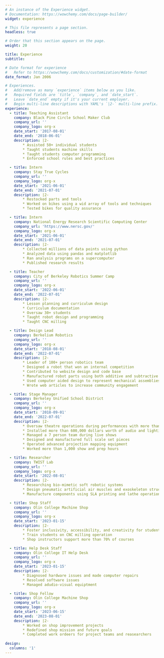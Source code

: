 ```yaml
---
# An instance of the Experience widget.
# Documentation: https://wowchemy.com/docs/page-builder/
widget: experience

# This file represents a page section.
headless: true

# Order that this section appears on the page.
weight: 20

title: Experience
subtitle:

# Date format for experience
#   Refer to https://wowchemy.com/docs/customization/#date-format
date_format: Jan 2006

# Experiences.
#   Add/remove as many `experience` items below as you like.
#   Required fields are `title`, `company`, and `date_start`.
#   Leave `date_end` empty if it's your current employer.
#   Begin multi-line descriptions with YAML's `|2-` multi-line prefix.
experience:
  - title: Teaching Assistant
    company: Black Pine Circle School Maker Club
    company_url: ''
    company_logo: org-x
    date_start: '2017-08-01'
    date_end: '2018-06-01'
    description: |2-
        * Assisted 50+ individual students
        * Taught students machine skills
        * Taught students computer programming
        * Enforced school rules and best practices

  - title: Intern
    company: Stay True Cycles
    company_url: ''
    company_logo: org-x
    date_start: '2021-06-01'
    date_end: '2021-07-01'
    description: |2-
        * Restocked parts and tools
        * Worked on bikes using a wid array of tools and techniques
        * Tested bikes for quality assurance

  - title: Intern
    company: National Energy Research Scientific Computing Center
    company_url: 'https://www.nersc.gov/'
    company_logo: org-x
    date_start: '2021-06-01'
    date_end: '2021-07-01'
    description: |2-
        * Collected millions of data points using python
        * Analyzed data using pandas and matplotlib
        * Ran analysis programs on a supercomputer
        * Published research results

  - title: Teacher
    company: City of Berkeley Robotics Summer Camp
    company_url: ''
    company_logo: org-x
    date_start: '2022-06-01'
    date_end: '2022-07-01'
    description: |2-
        * Lesson planning and curriculum design
        * Curriculum documentation
        * Oversaw 30+ students
        * Taught robot design and programming
        * Taught CNC milling

  - title: Design Lead
    company: Berkelium Robotics
    company_url: ''
    company_logo: org-x
    date_start: '2018-08-01'
    date_end: '2022-07-01'
    description: |2-
        * Leader of 100+ person robotics team
        * Designed a robot that won an internal competition
        * Contributed to website design and code base
        * Manufactured robot parts using both additive and subtractive manufacturing
        * Used computer aided design to represent mechanical assemblies in a digital environment
        * Wrote web articles to increase community engagement

  - title: Stage Manager
    company: Berkeley Unified School District
    company_url: ''
    company_logo: org-x
    date_start: '2018-09-01'
    date_end: '2022-07-01'
    description: |2-
        * Oversaw theatre operations during performances with more than 2,400 attendees
        * Installed more than 600,000 dollars worth of audio and lighting equipment
        * Managed a 7 person team during live shows
        * Designed and manufactured full scale set pieces
        * Operated advanced projection mapping equipment
        * Worked more than 1,000 show and prep hours

  - title: Researcher
    company: TWIST Lab
    company_url: ''
    company_logo: org-x
    date_start: '2022-08-01'
    description: |2-
        * Researching bio-mimetic soft robotic systems
        * Design pneumatic artificial air muscles and exoskeleton structures
        * Manufacture components using SLA printing and lathe operation

  - title: Shop Staff
    company: Olin College Machine Shop
    company_url: ''
    company_logo: org-x
    date_start: '2023-01-15'
    description: |2-
        * Foster inclusivity, accessibility, and creativity for students
        * Train students on CNC milling operation
        * Shop instructors support more than 70% of courses

  - title: Help Desk Staff
    company: Olin College IT Help Desk
    company_url: ''
    company_logo: org-x
    date_start: '2023-01-15'
    description: |2-
        * Diagnosed hardware issues and made computer repairs
        * Resolved software issues
        * Managed adudio-visual equiptment

  - title: Shop Fellow
    company: Olin College Machine Shop
    company_url: ''
    company_logo: org-x
    date_start: '2023-06-15'
    date_end: '2023-08-01'
    description: |2-
        * Worked on shop improvement projects
        * Redefined shop mission and future goals
        * Completed work ordeers for project teams and reasearchers
        
design:
  columns: '1'
---
```

